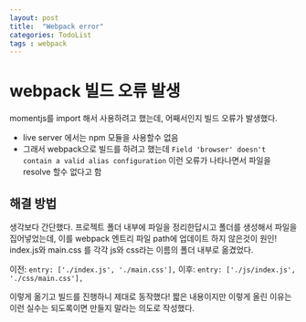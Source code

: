 ```yaml
---
layout: post
title:  "Webpack error"
categories: TodoList
tags : webpack
---
```


# webpack 빌드 오류 발생

momentjs를 import 해서 사용하려고 했는데, 어째서인지 빌드 오류가 발생했다. 
- live server 에서는 npm 모듈을 사용할수 없음
- 그래서 webpack으로 빌드를 하려고 했는데 `Field 'browser' doesn't contain a valid alias configuration` 이런 오류가 나타나면서 파일을 resolve 할수 없다고 함


## 해결 방법
생각보다 간단했다. 프로젝트 폴더 내부에 파일을 정리한답시고 폴더를 생성해서 파일을 집어넣었는데, 이를 webpack 엔트리 파일 path에 업데이트 하지 않은것이 원인!
index.js와 main.css 를 각각 js와 css라는 이름의 폴더 내부로 옮겼었다.

이전: `entry: ['./index.js', './main.css'],`
이후: `entry: ['./js/index.js', './css/main.css'],`

이렇게 옮기고 빌드를 진행하니 제대로 동작했다! 
짧은 내용이지만 이렇게 올린 이유는 이런 실수는 되도록이면 만들지 말라는 의도로 작성했다.
